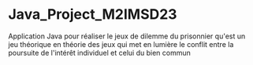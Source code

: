# Java_Project_M2IMSD23
Application Java pour réaliser le jeux de dilemme du prisonnier qu'est un jeu théorique en théorie des jeux qui met en lumière le conflit entre la poursuite de l'intérêt individuel et celui du bien commun
